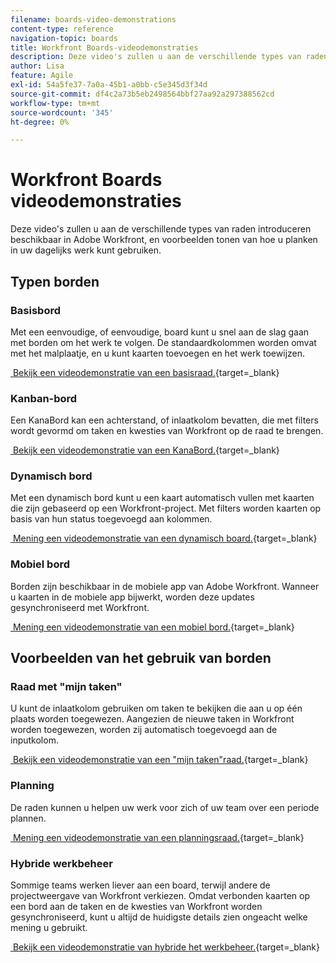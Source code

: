 ```yaml
---
filename: boards-video-demonstrations
content-type: reference
navigation-topic: boards
title: Workfront Boards-videodemonstraties
description: Deze video's zullen u aan de verschillende types van raden introduceren beschikbaar in Adobe Workfront, en voorbeelden tonen van hoe u planken in uw dagelijks werk kunt gebruiken.
author: Lisa
feature: Agile
exl-id: 54a5fe37-7a0a-45b1-a0bb-c5e345d3f34d
source-git-commit: df4c2a73b5eb2498564bbf27aa92a297388562cd
workflow-type: tm+mt
source-wordcount: '345'
ht-degree: 0%

---
```


# Workfront Boards videodemonstraties

<!--Audited: 12/2023-->

Deze video&#39;s zullen u aan de verschillende types van raden introduceren beschikbaar in Adobe Workfront, en voorbeelden tonen van hoe u planken in uw dagelijks werk kunt gebruiken.

## Typen borden

### Basisbord

Met een eenvoudige, of eenvoudige, board kunt u snel aan de slag gaan met borden om het werk te volgen. De standaardkolommen worden omvat met het malplaatje, en u kunt kaarten toevoegen en het werk toewijzen.

[&#x200B; Bekijk een videodemonstratie van een basisraad.](https://video.tv.adobe.com/v/3416382/){target=_blank}

### Kanban-bord

Een KanaBord kan een achterstand, of inlaatkolom bevatten, die met filters wordt gevormd om taken en kwesties van Workfront op de raad te brengen.

[&#x200B; Bekijk een videodemonstratie van een KanaBord.](https://video.tv.adobe.com/v/3416383/){target=_blank}

### Dynamisch bord

Met een dynamisch bord kunt u een kaart automatisch vullen met kaarten die zijn gebaseerd op een Workfront-project. Met filters worden kaarten op basis van hun status toegevoegd aan kolommen.

[&#x200B; Mening een videodemonstratie van een dynamisch board.](https://video.tv.adobe.com/v/3422404/){target=_blank}

### Mobiel bord

Borden zijn beschikbaar in de mobiele app van Adobe Workfront. Wanneer u kaarten in de mobiele app bijwerkt, worden deze updates gesynchroniseerd met Workfront.

[&#x200B; Mening een videodemonstratie van een mobiel bord.](https://video.tv.adobe.com/v/3416379/){target=_blank}

## Voorbeelden van het gebruik van borden

### Raad met &quot;mijn taken&quot;

U kunt de inlaatkolom gebruiken om taken te bekijken die aan u op één plaats worden toegewezen. Aangezien de nieuwe taken in Workfront worden toegewezen, worden zij automatisch toegevoegd aan de inputkolom.

[&#x200B; Bekijk een videodemonstratie van een &quot;mijn taken&quot;raad.](https://video.tv.adobe.com/v/3416378/){target=_blank}

### Planning

De raden kunnen u helpen uw werk voor zich of uw team over een periode plannen.

[&#x200B; Mening een videodemonstratie van een planningsraad.](https://video.tv.adobe.com/v/3416380/){target=_blank}

### Hybride werkbeheer

Sommige teams werken liever aan een board, terwijl andere de projectweergave van Workfront verkiezen. Omdat verbonden kaarten op een bord aan de taken en de kwesties van Workfront worden gesynchroniseerd, kunt u altijd de huidigste details zien ongeacht welke mening u gebruikt.

[&#x200B; Bekijk een videodemonstratie van hybride het werkbeheer.](https://video.tv.adobe.com/v/3416381/){target=_blank}
